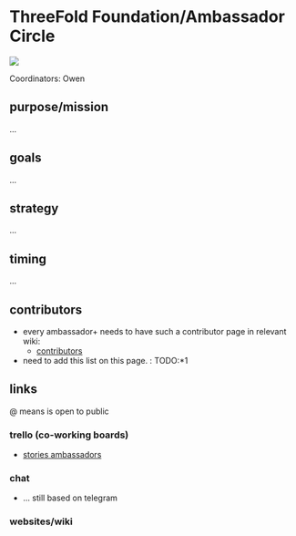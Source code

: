 # ThreeFold Foundation/Ambassador Circle

![](https://images.unsplash.com/photo-1455849318743-b2233052fcff?ixlib=rb-0.3.5&s=0b4422ab6b8072c30fdef9ed6041220f&auto=format&fit=crop&w=1350&q=80)

Coordinators: Owen

## purpose/mission

...

## goals

...

## strategy

...

## timing

...

## contributors

- every ambassador+ needs to have such a contributor page in relevant wiki:
   - [contributors](https://github.com/threefoldfoundation/info_foundation/tree/master/docs/contributors)
- need to add this list on this page. : TODO:*1 

## links

@ means is open to public

### trello (co-working boards)

- [stories ambassadors](https://trello.com/b/90oSlzPu/tfstoriesambassadors)

### chat

- ...  still based on telegram
   
### websites/wiki

[](itenv/wiki_sites_toc.md ':include')

[](itenv/web_sites_toc.md ':include')



